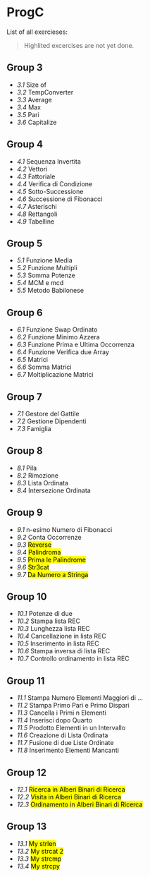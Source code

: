 # ProgC

List of all exercieses:


> Highlited excercises are not yet done.


## Group 3
* *3.1* Size of
* *3.2* TempConverter
* *3.3* Average
* *3.4* Max
* *3.5* Pari
* *3.6* Capitalize

## Group 4
* *4.1* Sequenza Invertita
* *4.2* Vettori
* *4.3* Fattoriale
* *4.4* Verifica di Condizione
* *4.5* Sotto-Successione
* *4.6* Successione di Fibonacci
* *4.7* Asterischi
* *4.8* Rettangoli
* *4.9* Tabelline

## Group 5
* *5.1* Funzione Media
* *5.2* Funzione Multipli
* *5.3* Somma Potenze
* *5.4* MCM e mcd
* *5.5* Metodo Babilonese

## Group 6
* *6.1* Funzione Swap Ordinato
* *6.2* Funzione Minimo Azzera
* *6.3* Funzione Prima e Ultima Occorrenza
* *6.4* Funzione Verifica due Array
* *6.5* Matrici
* *6.6* Somma Matrici
* *6.7* Moltiplicazione Matrici

## Group 7
* *7.1* Gestore del Gattile
* *7.2* Gestione Dipendenti
* *7.3* Famiglia

## Group 8
* *8.1* Pila
* *8.2* Rimozione
* *8.3* Lista Ordinata
* *8.4* Intersezione Ordinata

## Group 9
* *9.1* n-esimo Numero di Fibonacci
* *9.2* Conta Occorrenze
* *9.3* <mark>Reverse</mark>
* *9.4* <mark>Palindroma</mark>
* *9.5* <mark>Prima le Palindrome</mark>
* *9.6* <mark>Str3cat</mark>
* *9.7* <mark>Da Numero a Stringa</mark>

## Group 10
* *10.1* Potenze di due
* *10.2* Stampa lista REC
* *10.3* Lunghezza lista REC
* *10.4* Cancellazione in lista REC
* *10.5* Inserimento in lista REC
* *10.6* Stampa inversa di lista REC
* *10.7* Controllo ordinamento in lista REC

## Group 11
* *11.1* Stampa Numero Elementi Maggiori di …
* *11.2* Stampa Primo Pari e Primo Dispari
* *11.3* Cancella i Primi n Elementi
* *11.4* Inserisci dopo Quarto
* *11.5* Prodotto Elementi in un Intervallo
* *11.6* Creazione di Lista Ordinata
* *11.7* Fusione di due Liste Ordinate
* *11.8* Inserimento Elementi Mancanti

## Group 12
* *12.1* <mark>Ricerca in Alberi Binari di Ricerca</mark>
* *12.2* <mark>Visita in Alberi Binari di Ricerca</mark>
* *12.3* <mark>Ordinamento in Alberi Binari di Ricerca</mark>

## Group 13
* *13.1* <mark>My strlen</mark>
* *13.2* <mark>My strcat 2</mark>
* *13.3* <mark>My strcmp</mark>
* *13.4* <mark>My strcpy</mark>
